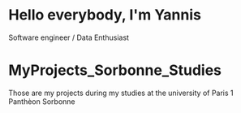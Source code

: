 # Hello everybody, I'm Yannis 
Software engineer / Data Enthusiast

# MyProjects_Sorbonne_Studies
Those are my projects during my studies at the university of Paris 1 Panthèon Sorbonne

